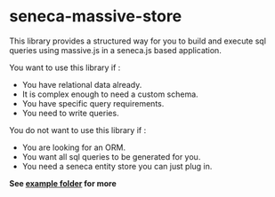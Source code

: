 # seneca-massive-store

This library provides a structured way for you to build and execute sql queries
using massive.js in a seneca.js based application.

You want to use this library if :

* You have relational data already.
* It is complex enough to need a custom schema.
* You have specific query requirements.
* You need to write queries.

You do not want to use this library if :

* You are looking for an ORM.
* You want all sql queries to be generated for you.
* You need a seneca entity store you can just plug in.

__See [example folder](./examples) for more__
